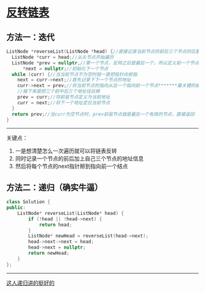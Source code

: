 # [反转链表](https://leetcode.cn/problems/reverse-linked-list/)

## 方法一：迭代

```cpp
ListNode *reverseList(ListNode *head) {//直接记录当前节点的前后三个节点的位置，一次遍历直接送走
  ListNode *curr = head;//从头节点开始遍历
  ListNode *prev = nullptr,//第一个节点，反转之后是最后一个，所以定义前一个节点是空节点
      *next = nullptr;//初始化下一个节点
  while (curr) {//当当前节点不为空时就一直把指针向前指
    next = curr->next;//首先记录下下一个节点的地址
    curr->next = prev;//将当前节点的指向从后一个指向前一个节点*******最关键的操作
    //接下来是把三个前中后三个地址往后移
    prev = curr;//将前驱节点定义为当前地址
    curr = next;//将下一个地址定位当前节点
  }
  return prev;//当curr为空节点时，prev前驱节点就是最后一个有效的节点，直接返回
}
```
---

关键点：

1. 一是想清楚怎么一次遍历就可以将链表反转
2. 同时记录一个节点的前后加上自己三个节点的地址信息
3. 然后将每个节点的next指针掰到指向前一个结点

## 方法二：递归（确实牛逼）

```cpp
class Solution {
public:
    ListNode* reverseList(ListNode* head) {
        if (!head || !head->next) {
            return head;
        }
        ListNode* newHead = reverseList(head->next);
        head->next->next = head;
        head->next = nullptr;
        return newHead;
    }
};
```

---

[这人递归讲的挺好的](https://leetcode.cn/problems/reverse-linked-list/solution/shi-pin-jiang-jie-die-dai-he-di-gui-hen-hswxy/)